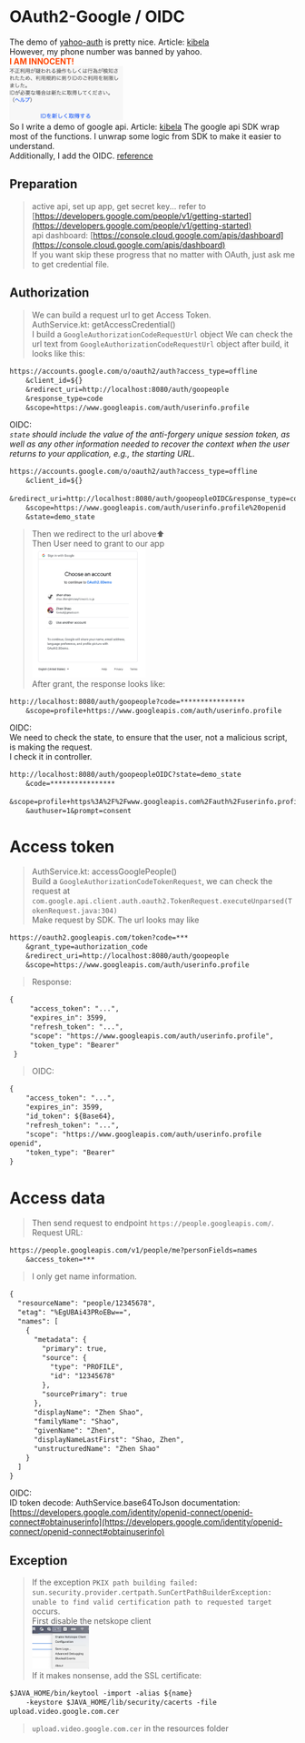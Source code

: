 # OAuth2-Google / OIDC


The demo of [yahoo-auth](https://github.com/Seo-4d696b75/yahoo-auth) is pretty nice. Article: [kibela](https://moneyforward.kibe.la/notes/154599)  
However, my phone number was banned by yahoo.   
**<font color='#FF450'>I AM INNOCENT!</font>**  
<img src="image/ImINNOCENT.png" width=200>  
So I write a demo of google api. Article: [kibela](https://moneyforward.kibe.la/notes/246633) 
The google api SDK wrap most of the functions. I unwrap some logic from SDK to make it easier to understand.  
Additionally, I add the OIDC. [reference](https://developers.google.com/identity/openid-connect/openid-connect)

## Preparation
> active api, set up app, get secret key... refer to [https://developers.google.com/people/v1/getting-started](https://developers.google.com/people/v1/getting-started)  
> api dashboard: [https://console.cloud.google.com/apis/dashboard](https://console.cloud.google.com/apis/dashboard)  
> If you want skip these progress that no matter with OAuth, just ask me to get credential file.

## Authorization
> We can build a request url to get Access Token.   
> AuthService.kt: getAccessCredential()  
> I build a `GoogleAuthorizationCodeRequestUrl` object
> We can check the url text from `GoogleAuthorizationCodeRequestUrl` object after build, it looks like this:
```
https://accounts.google.com/o/oauth2/auth?access_type=offline
    &client_id=${}
    &redirect_uri=http://localhost:8080/auth/goopeople
    &response_type=code
    &scope=https://www.googleapis.com/auth/userinfo.profile
```
OIDC:   
*`state` should include the value of the anti-forgery unique session token, as well as any other information needed to recover the context when the user returns to your application, e.g., the starting URL.*
```
https://accounts.google.com/o/oauth2/auth?access_type=offline
    &client_id=${}
    &redirect_uri=http://localhost:8080/auth/goopeopleOIDC&response_type=code
    &scope=https://www.googleapis.com/auth/userinfo.profile%20openid
    &state=demo_state
```
> Then we redirect to the url above⬆️   
> Then User need to grant to our app  
> <img src="image/login.png" width=200>  
> After grant, the response looks like:
```
http://localhost:8080/auth/goopeople?code=****************
    &scope=profile+https://www.googleapis.com/auth/userinfo.profile
```
OIDC:    
We need to check the state, to ensure that the user, not a malicious script, is making the request.  
I check it in controller.  
```
http://localhost:8080/auth/goopeopleOIDC?state=demo_state
    &code=****************
    &scope=profile+https%3A%2F%2Fwww.googleapis.com%2Fauth%2Fuserinfo.profile+openid
    &authuser=1&prompt=consent
```

# Access token
> AuthService.kt: accessGooglePeople()  
> Build a `GoogleAuthorizationCodeTokenRequest`, we can check the request at `com.google.api.client.auth.oauth2.TokenRequest.executeUnparsed(TokenRequest.java:304)`  
> Make request by SDK. The url looks may like
```
https://oauth2.googleapis.com/token?code=***
    &grant_type=authorization_code
    &redirect_uri=http://localhost:8080/auth/goopeople
    &scope=https://www.googleapis.com/auth/userinfo.profile
```
> Response: 
```
{
     "access_token": "...",
     "expires_in": 3599,
     "refresh_token": "...",
     "scope": "https://www.googleapis.com/auth/userinfo.profile",
     "token_type": "Bearer"
 }
```
> OIDC:  
```
{
	"access_token": "...",
	"expires_in": 3599,
	"id_token": ${Base64},
	"refresh_token": "...",
	"scope": "https://www.googleapis.com/auth/userinfo.profile openid",
	"token_type": "Bearer"
}

```
# Access data
> Then send request to endpoint `https://people.googleapis.com/`.  
> Request URL:
```
https://people.googleapis.com/v1/people/me?personFields=names
    &access_token=***
```
> I only get name information.   
```
{
  "resourceName": "people/12345678",
  "etag": "%EgUBAi43PRoEBw==",
  "names": [
    {
      "metadata": {
        "primary": true,
        "source": {
          "type": "PROFILE",
          "id": "12345678"
        },
        "sourcePrimary": true
      },
      "displayName": "Zhen Shao",
      "familyName": "Shao",
      "givenName": "Zhen",
      "displayNameLastFirst": "Shao, Zhen",
      "unstructuredName": "Zhen Shao"
    }
  ]
}
```
OIDC:  
ID token decode:  AuthService.base64ToJson
documentation: [https://developers.google.com/identity/openid-connect/openid-connect#obtainuserinfo](https://developers.google.com/identity/openid-connect/openid-connect#obtainuserinfo)

## Exception
> If the exception `PKIX path building failed: sun.security.provider.certpath.SunCertPathBuilderException: unable to find valid certification path to requested target` occurs.  
> First disable the netskope client  
> <img src="image/netskope.png" width=100>  
> If it makes nonsense, add the SSL certificate:
```
$JAVA_HOME/bin/keytool -import -alias ${name} 
    -keystore $JAVA_HOME/lib/security/cacerts -file upload.video.google.com.cer
```
> `upload.video.google.com.cer` in the resources folder